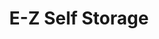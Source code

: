 ---
title: "E-Z Self Storage"
url: /kerrville/e-z-self-storage-nichols-street/
shop: storage rental
---